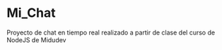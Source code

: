 # Mi_Chat
Proyecto de chat en tiempo real realizado a partir de clase del curso de NodeJS de Midudev
